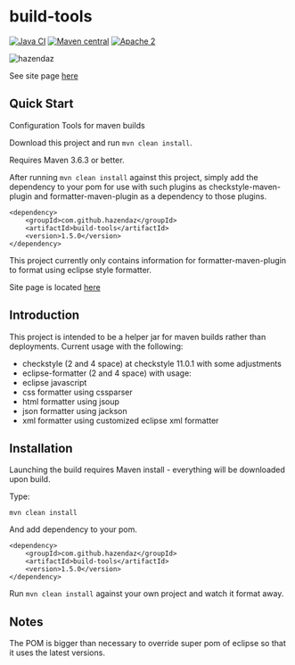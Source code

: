 ﻿# build-tools #

[![Java CI](https://github.com/hazendaz/build-tools/workflows/Java%20CI/badge.svg)](https://github.com/hazendaz/build-tools/actions?query=workflow%3A%22Java+CI%22)
[![Maven central](https://maven-badges.herokuapp.com/maven-central/com.github.hazendaz/build-tools/badge.svg)](https://maven-badges.herokuapp.com/maven-central/com.github.hazendaz/build-tools)
[![Apache 2](http://img.shields.io/badge/license-Apache%202-blue.svg)](http://www.apache.org/licenses/LICENSE-2.0)

![hazendaz](https://github.com/hazendaz/build-tools/blob/master/src/site/resources/images/hazendaz-banner.jpg)

See site page [here](http://hazendaz.github.io/build-tools/)

## Quick Start ##

Configuration Tools for maven builds

Download this project and run `mvn clean install`.

Requires Maven 3.6.3 or better.

After running `mvn clean install` against this project, simply add the dependency to your pom for use with such
plugins as checkstyle-maven-plugin and formatter-maven-plugin as a dependency to those plugins.

```
<dependency>
    <groupId>com.github.hazendaz</groupId>
    <artifactId>build-tools</artifactId>
    <version>1.5.0</version>
</dependency>
```

This project currently only contains information for formatter-maven-plugin to format using eclipse style formatter.

Site page is located [here](http://hazendaz.github.io/build-tools/)

## Introduction ##

This project is intended to be a helper jar for maven builds rather than deployments.  Current usage with the following:

- checkstyle (2 and 4 space) at checkstyle 11.0.1 with some adjustments
- eclipse-formatter (2 and 4 space) with usage:
- eclipse javascript
- css formatter using cssparser
- html formatter using jsoup
- json formatter using jackson
- xml formatter using customized eclipse xml formatter

## Installation ##

Launching the build requires Maven install - everything will be downloaded upon build.

Type:

    mvn clean install

And add dependency to your pom.

```
<dependency>
    <groupId>com.github.hazendaz</groupId>
    <artifactId>build-tools</artifactId>
    <version>1.5.0</version>
</dependency>
```

Run `mvn clean install` against your own project and watch it format away.

## Notes ##

The POM is bigger than necessary to override super pom of eclipse so that it uses the latest versions.



